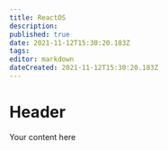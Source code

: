 ```yaml
---
title: ReactOS
description: 
published: true
date: 2021-11-12T15:30:20.183Z
tags: 
editor: markdown
dateCreated: 2021-11-12T15:30:20.183Z
---
```


# Header
Your content here